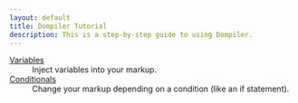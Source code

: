 ```yaml
---
layout: default
title: Dompiler Tutorial
description: This is a step-by-step guide to using Dompiler.
---
```


<dl>
    <dt>
        <a href="variables/">Variables</a>
    </dt>
    <dd>
        Inject variables into your markup.
    </dd>
    <dt>
        <a href="conditionals/">Conditionals</a>
    </dt>
    <dd>
        Change your markup depending on a condition (like an if statement).
    </dd>
</dl>